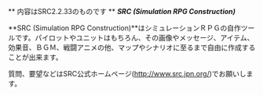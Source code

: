 ** 内容はSRC2.2.33のものです **
***SRC (Simulation RPG Construction)***

**SRC (Simulation RPG Construction)**はシミュレーションＲＰＧの自作ツールです。パイロットやユニットはもちろん、その画像やメッセージ、アイテム、効果音、ＢＧＭ、戦闘アニメの他、マップやシナリオに至るまで自由に作成することが出来ます。

質問、要望などはSRC公式ホームページ(http://www.src.jpn.org/)でお願いします。
